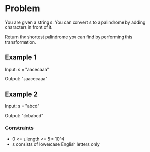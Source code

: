 # Problem

You are given a string s. You can convert s to a palindrome by adding characters in front of it.

Return the shortest palindrome you can find by performing this transformation.

## Example 1

Input: s = "aacecaaa"

Output: "aaacecaaa"

## Example 2

Input: s = "abcd"

Output: "dcbabcd"

### Constraints

- 0 <= s.length <= 5 * 10^4
- s consists of lowercase English letters only.
